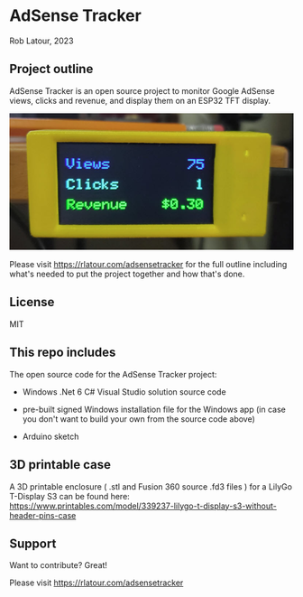 # AdSense Tracker

Rob Latour, 2023

## Project outline

AdSense Tracker is an open source project to monitor Google AdSense views, clicks and revenue, and display them on an ESP32 TFT display.

![components](https://github.com/roblatour/adsensetracker/blob/main/exampledisplay.jpg)

Please visit https://rlatour.com/adsensetracker for the full outline including what's needed to put the project together and how that's done.

## License

MIT

## This repo includes

The open source code for the AdSense Tracker project:

- Windows .Net 6 C# Visual Studio solution source code

- pre-built signed Windows installation file for the Windows app
  (in case you don't want to build your own from the source code above)
  
- Arduino sketch
  
## 3D printable case 
  
A 3D printable enclosure ( .stl and Fusion 360 source .fd3  files ) for a LilyGo T-Display S3
can be found here: https://www.printables.com/model/339237-lilygo-t-display-s3-without-header-pins-case


## Support

Want to contribute? Great!

Please visit https://rlatour.com/adsensetracker 

